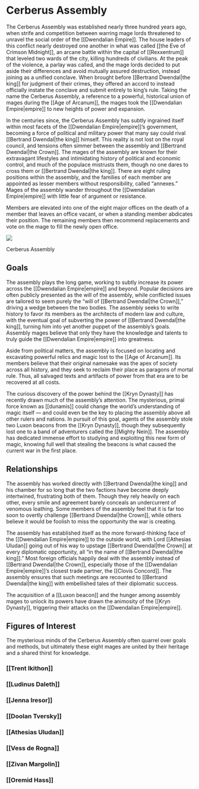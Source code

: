 # Cerberus Assembly

The Cerberus Assembly was established nearly three hundred years ago, when strife and competition between warring mage lords threatened to unravel the social order of the [[Dwendalian Empire]]. The house leaders of this conflict nearly destroyed one another in what was called [[the Eve of Crimson Midnight]], an arcane battle within the capital of [[Rexxentrum]] that leveled two wards of the city, killing hundreds of civilians. At the peak of the violence, a parlay was called, and the mage lords decided to put aside their differences and avoid mutually assured destruction, instead joining as a unified conclave. When brought before [[Bertrand Dwendal|the king]] for judgment of their crimes, they offered an accord to instead officially instate the conclave and submit entirely to king’s rule. Taking the name the Cerberus Assembly, a reference to a powerful, historical union of mages during the [[Age of Arcanum]], the mages took the [[Dwendalian Empire|empire]] to new heights of power and expansion.

In the centuries since, the Cerberus Assembly has subtly ingrained itself within most facets of the [[Dwendalian Empire|empire]]’s government, becoming a force of political and military power that many say could rival [[Bertrand Dwendal|the king]] himself. This reality is not lost on the royal council, and tensions often simmer between the assembly and [[Bertrand Dwendal|the Crown]]. The mages of the assembly are known for their extravagant lifestyles and intimidating history of political and economic control, and much of the populace mistrusts them, though no one dares to cross them or [[Bertrand Dwendal|the king]]. There are eight ruling positions within the assembly, and the families of each member are appointed as lesser members without responsibility, called “annexes.” Mages of the assembly wander throughout the [[Dwendalian Empire|empire]] with little fear of argument or resistance.

Members are elevated into one of the eight major offices on the death of a member that leaves an office vacant, or when a standing member abdicates their position. The remaining members then recommend replacements and vote on the mage to fill the newly open office.

[![](https://media.dndbeyond.com/compendium-images/egtw/yDOyqyOocErRgYJK/02-08.png)](https://media.dndbeyond.com/compendium-images/egtw/yDOyqyOocErRgYJK/02-08.png)

Cerberus Assembly

## Goals

The assembly plays the long game, working to subtly increase its power across the [[Dwendalian Empire|empire]] and beyond. Popular decisions are often publicly presented as the will of the assembly, while conflicted issues are tailored to seem purely the “will of [[Bertrand Dwendal|the Crown]],” driving a wedge between the two bodies. The assembly seeks to write history to favor its members as the architects of modern law and culture, with the eventual goal of subverting the power of [[Bertrand Dwendal|the king]], turning him into yet another puppet of the assembly’s goals. Assembly mages believe that only they have the knowledge and talents to truly guide the [[Dwendalian Empire|empire]] into greatness.

Aside from political matters, the assembly is focused on locating and excavating powerful relics and magic lost to the [[Age of Arcanum]]. Its members believe that their original namesake was the apex of society across all history, and they seek to reclaim their place as paragons of mortal rule. Thus, all salvaged texts and artifacts of power from that era are to be recovered at all costs.

The curious discovery of the power behind the [[Kryn Dynasty]] has recently drawn much of the assembly’s attention. The mysterious, primal force known as [[dunamis]] could change the world’s understanding of magic itself — and could even be the key to placing the assembly above all other rulers and nations. In pursuit of this goal, agents of the assembly stole two Luxon beacons from the [[Kryn Dynasty]], though they subsequently lost one to a band of adventurers called the [[Mighty Nein]]. The assembly has dedicated immense effort to studying and exploiting this new form of magic, knowing full well that stealing the beacons is what caused the current war in the first place.

## Relationships

The assembly has worked directly with [[Bertrand Dwendal|the king]] and his chamber for so long that the two factions have become deeply intertwined, frustrating both of them. Though they rely heavily on each other, every smile and agreement barely conceals an undercurrent of venomous loathing. Some members of the assembly feel that it is far too soon to overtly challenge [[Bertrand Dwendal|the Crown]], while others believe it would be foolish to miss the opportunity the war is creating.

The assembly has established itself as the more forward-thinking face of the [[Dwendalian Empire|empire]] to the outside world, with Lord [[Athesias Uludan]] going out of his way to upstage [[Bertrand Dwendal|the Crown]] at every diplomatic opportunity, all “in the name of [[Bertrand Dwendal|the king]].” Most foreign officials happily deal with the assembly instead of [[Bertrand Dwendal|the Crown]], especially those of the [[Dwendalian Empire|empire]]’s closest trade partner, the [[Clovis Concord]]. The assembly ensures that such meetings are recounted to [[Bertrand Dwendal|the king]] with embellished tales of their diplomatic success.

The acquisition of a [[Luxon beacon]] and the hunger among assembly mages to unlock its powers have drawn the animosity of the [[Kryn Dynasty]], triggering their attacks on the [[Dwendalian Empire|empire]].

## Figures of Interest

The mysterious minds of the Cerberus Assembly often quarrel over goals and methods, but ultimately these eight mages are united by their heritage and a shared thirst for knowledge.

### [[Trent Ikithon]]

### [[Ludinus Daleth]]

### [[Jenna Iresor]]

### [[Doolan Tversky]]

### [[Athesias Uludan]]

### [[Vess de Rogna]]

### [[Zivan Margolin]]

### [[Oremid Hass]]

##